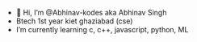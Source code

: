 - 👋 Hi, I’m @Abhinav-kodes aka Abhinav Singh
- Btech 1st year kiet ghaziabad (cse)
-  I’m currently learning c, c++, javascript, python, ML


<!---
Abhinav-kodes/Abhinav-kodes is a ✨ special ✨ repository because its `README.md` (this file) appears on your GitHub profile.
You can click the Preview link to take a look at your changes.
--->
